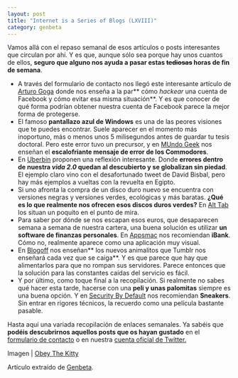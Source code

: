 ```yaml
---
layout: post
title: "Internet is a Series of Blogs (LXVIII)"
category: genbeta
---
```





Vamos allá con el repaso semanal de esos artículos o posts interesantes que
circulan por ahí. Y es que, aunque sólo sea porque hay unos cuantos de ellos,
**seguro que alguno nos ayuda a pasar estas <del>tediosas</del> horas de fin
de semana**.

  * A través del formulario de contacto nos llegó este interesante artículo de [Arturo Goga](http://www.arturogoga.com/2011/01/31/como-hackear-facebook-y-como-evitar-que-lo-hagan-especiales/) donde nos enseña a la par** cómo _hackear_ una cuenta de Facebook y cómo evitar esa misma situación**. Y es que conocer de qué forma podrían obtener nuestra cuenta de Facebook parece la mejor forma de protegerse.
  * El famoso **pantallazo azul de Windows** es una de las peores visiones que te puedes encontrar. Suele aparecer en el momento más inoportuno, más o menos unos 5 milisegundos antes de guardar tu tesis doctoral. Pero este error tuvo un precursor, y en [MUndo Geek](http://mundogeek.net/archivos/2011/02/02/guru-meditation/) nos enseñan el **escalofriante mensaje de error de los Commodores**.
  * En [Uberbin](http://www.uberbin.net/archivos/comunicacion/web-2-0-viralizando-tus-errores.php) proponen una reflexión interesante. Donde **errores dentro de nuestra _vida 2.0_ quedan al descubierto y se globalizan sin piedad**. El ejemplo claro vino con el desafortunado tweet de David Bisbal, pero hay más ejemplos a vueltas con la revuelta en Egipto.
  * Si uno afronta la compra de un disco duro nuevo se encuentra con versiones negras y versiones verdes, ecológicas y más baratas. **¿Qué es lo que realmente nos ofrecen esos discos duros verdes?** En [Alt Tab](http://alt-tab.com.ar/son-tan-verdes-los-hd-verdes/) los situan un poquito en el punto de mira. 
  * Para saber por dónde se nos escapan esos euros, que desaparecen semana a semana de nuestra cartera, una buena solución es utilizar **un software de finanzas personales**. En [Appsmac](http://www.appsmac.com/2011/01/ibank-tus-finanzas-controladas-centimo-a-centimo/) nos recomiendan **iBank**. Cómo no, realmente aparece como una aplicación muy visual.
  * En [Blogoff](http://www.blogoff.es/2011/01/26/tumblr-ya-tiene-sus-animalitos-para-cuando-se-caiga/) nos enseñan** los nuevos animalitos que Tumblr nos enseñará cada vez que se caiga**. Y es que parece que hay que alimentarlos para que no rompan sus servidores. Parece entonces que la solución para las constantes caídas del servicio es fácil.
  * Y por último, como toque final a la recopilación. Si realmente no sabes qué hacer esta tarde, hacerse con una **peli y unas palomitas** siempre es una buena opción. Y en [Security By Default](http://www.securitybydefault.com/2011/02/cine-de-hackers-los-fisgones-sneakers.html) nos recomiendan **Sneakers**. Sin entrar en rigores técnicos, la recuerdo como una película bastante pasable.

Hasta aquí una variada recopilación de enlaces semanales. Ya sabéis que
**podéis descubrirnos aquellos posts que os hayan gustado** en el [formulario
de contacto](http://www.genbeta.com/contacto) o en nuestra [cuenta oficial de
Twitter.](http://www.twitter.com/genbeta)

Imagen | [Obey The Kitty](http://www.obeythekitty.com/)

Artículo extraído de [Genbeta](http://www.genbeta.com).